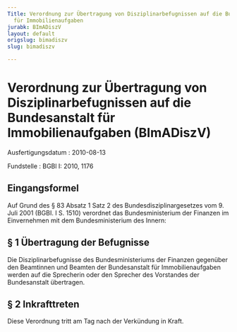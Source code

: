 ```yaml
---
Title: Verordnung zur Übertragung von Disziplinarbefugnissen auf die Bundesanstalt
  für Immobilienaufgaben
jurabk: BImADiszV
layout: default
origslug: bimadiszv
slug: bimadiszv

---
```


# Verordnung zur Übertragung von Disziplinarbefugnissen auf die Bundesanstalt für Immobilienaufgaben (BImADiszV)

Ausfertigungsdatum
:   2010-08-13

Fundstelle
:   BGBl I: 2010, 1176

## Eingangsformel

Auf Grund des § 83 Absatz 1 Satz 2 des Bundesdisziplinargesetzes vom
9\. Juli 2001 (BGBI. I S. 1510) verordnet das Bundesministerium der
Finanzen im Einvernehmen mit dem Bundesministerium des Innern:

## § 1 Übertragung der Befugnisse

Die Disziplinarbefugnisse des Bundesministeriums der Finanzen
gegenüber den Beamtinnen und Beamten der Bundesanstalt für
Immobilienaufgaben werden auf die Sprecherin oder den Sprecher des
Vorstandes der Bundesanstalt übertragen.

## § 2 Inkrafttreten

Diese Verordnung tritt am Tag nach der Verkündung in Kraft.

